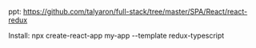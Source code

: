 ppt: https://github.com/talyaron/full-stack/tree/master/SPA/React/react-redux


Install:
npx create-react-app my-app --template redux-typescript